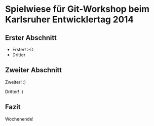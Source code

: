 ﻿# Spielwiese für Git-Workshop beim Karlsruher Entwicklertag 2014

## Erster Abschnitt
* Erster! :-D
* Dritter

## Zweiter Abschnitt

Zweiter! :)


Dritter! :)

## Fazit

Wochenende!
